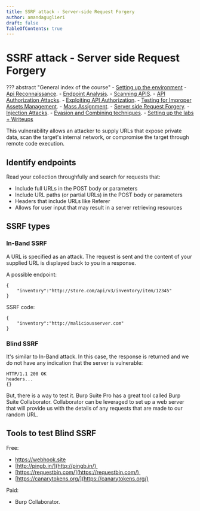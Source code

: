 ```yaml
---
title: SSRF attack - Server-side Request Forgery
author: amandaguglieri
draft: false
TableOfContents: true
---
```


# SSRF attack - Server side Request Forgery 

??? abstract "General index of the course"
    - [Setting up the environment](setting-up-kali.md)
    - [Api Reconnaissance](api-authentication-attacks.md).
    - [Endpoint Analysis](endpoint-analysis.md).
    - [Scanning APIS](scanning-apis.md).
    - [API Authorization Attacks](api-authentication-attacks.md).
    - [Exploiting API Authorization](exploiting-api-authorization.md).
    - [Testing for Improper Assets Management](improper-assets-management.md).
    - [Mass Assignment](mass-assignment.md).
    - [Server side Request Forgery](server-side-request-forgery-ssrf.md).
    - [Injection Attacks](injection-attacks.md). 
    - [Evasion and Combining techniques](evasion-combining-techniques.md).
    - [Setting up the labs + Writeups](other-labs.md)

This vulnerability allows an attacker to supply URLs that expose private data, scan the target's internal network, or compromise the target through remote code execution.

## Identify endpoints

Read your collection throughfully and search for requests that:

-   Include full URLs in the POST body or parameters
-   Include URL paths (or partial URLs) in the POST body or parameters
-   Headers that include URLs like Referer
-   Allows for user input that may result in a server retrieving resources


## SSRF types

### In-Band SSRF

A URL is specified as an attack. The request is sent and the content of your supplied URL is displayed back to you in a response.

A possible endpoint:

```
{
	"inventory":"http://store.com/api/v3/inventory/item/12345"
}
```

SSRF code:

```
{
	"inventory":"http://maliciousserver.com"
}
```


### Blind  SSRF

It's similar to In-Band attack. In this case, the response is returned and we do not have any indication that the server is vulnerable:

```
HTTP/1.1 200 OK  
headers...  
{}
```

But, there is a way to test it. Burp Suite Pro has a great tool called Burp Suite Collaborator. Collaborator can be leveraged to set up a web server that will provide us with the details of any requests that are made to our random URL.


## Tools to test Blind SSRF

Free:

- https://webhook.site
- [http://pingb.in/](http://pingb.in/) 
- [https://requestbin.com/](https://requestbin.com/) 
- [https://canarytokens.org/](https://canarytokens.org/)

Paid:

- Burp Collaborator. 